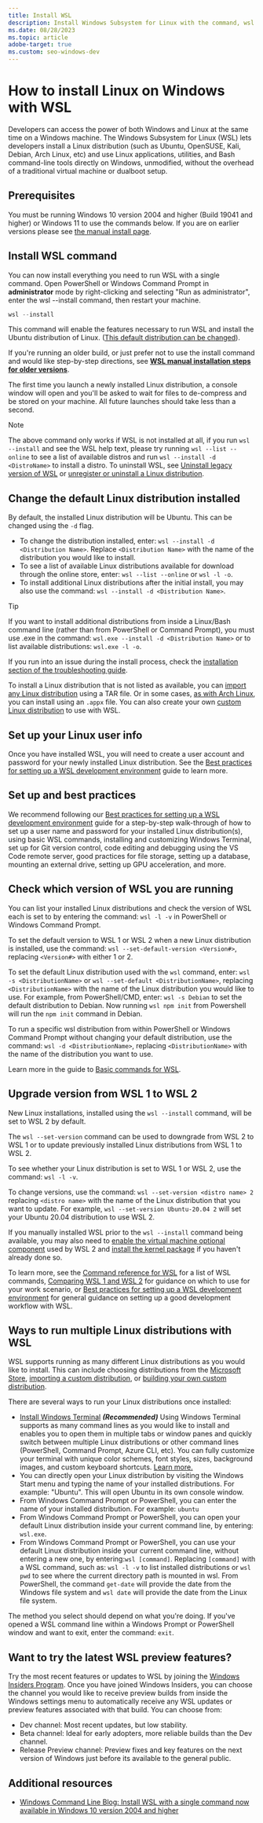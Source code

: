 ```yaml
---
title: Install WSL
description: Install Windows Subsystem for Linux with the command, wsl --install. Use a Bash terminal on your Windows machine run by your preferred Linux distribution - Ubuntu, Debian, SUSE, Kali, Fedora, Pengwin, Alpine, and more are available.
ms.date: 08/28/2023
ms.topic: article
adobe-target: true
ms.custom: seo-windows-dev
---
```


# How to install Linux on Windows with WSL

Developers can access the power of both Windows and Linux at the same time on a Windows machine. The Windows Subsystem for Linux (WSL) lets developers install a Linux distribution (such as Ubuntu, OpenSUSE, Kali, Debian, Arch Linux, etc) and use Linux applications, utilities, and Bash command-line tools directly on Windows, unmodified, without the overhead of a traditional virtual machine or dualboot setup.

## Prerequisites

You must be running Windows 10 version 2004 and higher (Build 19041 and higher) or Windows 11 to use the commands below. If you are on earlier versions please see [the manual install page](./install-manual.md).

## Install WSL command

You can now install everything you need to run WSL with a single command. Open PowerShell or Windows Command Prompt in **administrator** mode by right-clicking and selecting "Run as administrator", enter the wsl --install command, then restart your machine.

```powershell
wsl --install
```

This command will enable the features necessary to run WSL and install the Ubuntu distribution of Linux. ([This default distribution can be changed](./basic-commands.md#install)).

If you're running an older build, or just prefer not to use the install command and would like step-by-step directions, see **[WSL manual installation steps for older versions](./install-manual.md)**.


The first time you launch a newly installed Linux distribution, a console window will open and you'll be asked to wait for files to de-compress and be stored on your machine. All future launches should take less than a second.

> [!NOTE]
> The above command only works if WSL is not installed at all, if you run `wsl --install` and see the WSL help text, please try running `wsl --list --online` to see a list of available distros and run `wsl --install -d <DistroName>` to install a distro.
> To uninstall WSL, see [Uninstall legacy version of WSL](/windows/wsl/troubleshooting#uninstall-legacy-version-of-wsl) or [unregister or uninstall a Linux distribution](/windows/wsl/basic-commands#unregister-or-uninstall-a-linux-distribution).

## Change the default Linux distribution installed

By default, the installed Linux distribution will be Ubuntu. This can be changed using the `-d` flag.

- To change the distribution installed, enter: `wsl --install -d <Distribution Name>`. Replace `<Distribution Name>` with the name of the distribution you would like to install.
- To see a list of available Linux distributions available for download through the online store, enter: `wsl --list --online` or `wsl -l -o`.
- To install additional Linux distributions after the initial install, you may also use the command: `wsl --install -d <Distribution Name>`.

> [!TIP]
> If you want to install additional distributions from inside a Linux/Bash command line (rather than from PowerShell or Command Prompt), you must use .exe in the command: `wsl.exe --install -d <Distribution Name>` or to list available distributions: `wsl.exe -l -o`.

If you run into an issue during the install process, check the [installation section of the troubleshooting guide](./troubleshooting.md#installation-issues).

To install a Linux distribution that is not listed as available, you can [import any Linux distribution](/windows/wsl/use-custom-distro) using a TAR file. Or in some cases, [as with Arch Linux](https://wsldl-pg.github.io/ArchW-docs/How-to-Setup/), you can install using an `.appx` file. You can also create your own [custom Linux distribution](/windows/wsl/build-custom-distro) to use with WSL.

## Set up your Linux user info

Once you have installed WSL, you will need to create a user account and password for your newly installed Linux distribution. See the [Best practices for setting up a WSL development environment](./setup/environment.md#set-up-your-linux-username-and-password) guide to learn more.

## Set up and best practices

We recommend following our [Best practices for setting up a WSL development environment](./setup/environment.md) guide for a step-by-step walk-through of how to set up a user name and password for your installed Linux distribution(s), using basic WSL commands, installing and customizing Windows Terminal, set up for Git version control, code editing and debugging using the VS Code remote server, good practices for file storage, setting up a database, mounting an external drive, setting up GPU acceleration, and more.

## Check which version of WSL you are running

You can list your installed Linux distributions and check the version of WSL each is set to by entering the command: `wsl -l -v` in PowerShell or Windows Command Prompt.

To set the default version to WSL 1 or WSL 2 when a new Linux distribution is installed, use the command: `wsl --set-default-version <Version#>`, replacing `<Version#>` with either 1 or 2.

To set the default Linux distribution used with the `wsl` command, enter: `wsl -s <DistributionName>` or `wsl --set-default <DistributionName>`, replacing `<DistributionName>` with the name of the Linux distribution you would like to use. For example, from PowerShell/CMD, enter: `wsl -s Debian` to set the default distribution to Debian. Now running `wsl npm init` from Powershell will run the `npm init` command in Debian.

To run a specific wsl distribution from within PowerShell or Windows Command Prompt without changing your default distribution, use the command: `wsl -d <DistributionName>`, replacing `<DistributionName>` with the name of the distribution you want to use.

Learn more in the guide to [Basic commands for WSL](./basic-commands.md).

## Upgrade version from WSL 1 to WSL 2

New Linux installations, installed using the `wsl --install` command, will be set to WSL 2 by default.

The `wsl --set-version` command can be used to downgrade from WSL 2 to WSL 1 or to update previously installed Linux distributions from WSL 1 to WSL 2.

To see whether your Linux distribution is set to WSL 1 or WSL 2, use the command: `wsl -l -v`.

To change versions, use the command: `wsl --set-version <distro name> 2` replacing `<distro name>` with the name of the Linux distribution that you want to update. For example, `wsl --set-version Ubuntu-20.04 2` will set your Ubuntu 20.04 distribution to use WSL 2. 

If you manually installed WSL prior to the `wsl --install` command being available, you may also need to [enable the virtual machine optional component](./install-manual.md#step-3---enable-virtual-machine-feature) used by WSL 2 and [install the kernel package](./install-manual.md#step-4---download-the-linux-kernel-update-package) if you haven't already done so.

To learn more, see the [Command reference for WSL](./basic-commands.md) for a list of WSL commands, [Comparing WSL 1 and WSL 2](./compare-versions.md) for guidance on which to use for your work scenario, or [Best practices for setting up a WSL development environment](./setup/environment.md) for general guidance on setting up a good development workflow with WSL.

## Ways to run multiple Linux distributions with WSL

WSL supports running as many different Linux distributions as you would like to install. This can include choosing distributions from the [Microsoft Store](https://aka.ms/wslstore), [importing a custom distribution](./use-custom-distro.md), or [building your own custom distribution](./build-custom-distro.md).

There are several ways to run your Linux distributions once installed:

- [Install Windows Terminal](/windows/terminal/get-started) ***(Recommended)*** Using Windows Terminal supports as many command lines as you would like to install and enables you to open them in multiple tabs or window panes and quickly switch between multiple Linux distributions or other command lines (PowerShell, Command Prompt, Azure CLI, etc). You can fully customize your terminal with unique color schemes, font styles, sizes, background images, and custom keyboard shortcuts. [Learn more.](/windows/terminal)
- You can directly open your Linux distribution by visiting the Windows Start menu and typing the name of your installed distributions. For example: "Ubuntu". This will open Ubuntu in its own console window.
- From Windows Command Prompt or PowerShell, you can enter the name of your installed distribution. For example: `ubuntu`
- From Windows Command Prompt or PowerShell, you can open your default Linux distribution inside your current command line, by entering: `wsl.exe`.
- From Windows Command Prompt or PowerShell, you can use your default Linux distribution inside your current command line, without entering a new one, by entering:`wsl [command]`. Replacing `[command]` with a WSL command, such as: `wsl -l -v` to list installed distributions or `wsl pwd` to see where the current directory path is mounted in wsl. From PowerShell, the command `get-date` will provide the date from the Windows file system and `wsl date` will provide the date from the Linux file system.

The method you select should depend on what you're doing. If you've opened a WSL command line within a Windows Prompt or PowerShell window and want to exit, enter the command: `exit`.

## Want to try the latest WSL preview features?

Try the most recent features or updates to WSL by joining the [Windows Insiders Program](https://insider.windows.com/getting-started). Once you have joined Windows Insiders, you can choose the channel you would like to receive preview builds from inside the Windows settings menu to automatically receive any WSL updates or preview features associated with that build. You can choose from:

- Dev channel: Most recent updates, but low stability.
- Beta channel: Ideal for early adopters, more reliable builds than the Dev channel.
- Release Preview channel: Preview fixes and key features on the next version of Windows just before its available to the general public.

## Additional resources

- [Windows Command Line Blog: Install WSL with a single command now available in Windows 10 version 2004 and higher](https://devblogs.microsoft.com/commandline/install-wsl-with-a-single-command-now-available-in-windows-10-version-2004-and-higher/)
